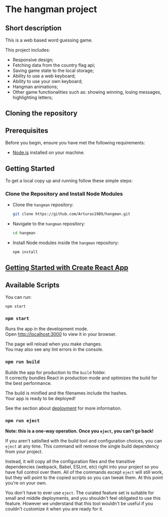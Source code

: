 # The hangman project

## Short description

This is a web based word guessing game.

This project includes:

- Responsive design;
- Fetching data from the country flag api;
- Saving game state to the local storage;
- Ability to use a web keyboard;
- Ability to use your own keyboard;
- Hangman animations;
- Other game functionalities such as: showing winning, losing messages, highlighting letters;

## Cloning the repository

## Prerequisites

Before you begin, ensure you have met the following requirements:

- [Node.js](https://nodejs.org/) installed on your machine.

## Getting Started

To get a local copy up and running follow these simple steps:

### Clone the Repository and Install Node Modules

- Clone the `hangman` repository:
    ```bash
    git clone https://github.com/Arturas1989/hangman.git
    ```

- Navigate to the `hangman` repository:
    ```bash
    cd hangman
    ```

- Install Node modules inside the `hangman` repository:
    ```bash
    npm install
    ```

## [Getting Started with Create React App](https://github.com/facebook/create-react-app)

## Available Scripts
You can run:

```
npm start
```
### `npm start`

Runs the app in the development mode.\
Open [http://localhost:3000](http://localhost:3000) to view it in your browser.

The page will reload when you make changes.\
You may also see any lint errors in the console.

### `npm run build`

Builds the app for production to the `build` folder.\
It correctly bundles React in production mode and optimizes the build for the best performance.

The build is minified and the filenames include the hashes.\
Your app is ready to be deployed!

See the section about [deployment](https://facebook.github.io/create-react-app/docs/deployment) for more information.

### `npm run eject`

**Note: this is a one-way operation. Once you `eject`, you can't go back!**

If you aren't satisfied with the build tool and configuration choices, you can `eject` at any time. This command will remove the single build dependency from your project.

Instead, it will copy all the configuration files and the transitive dependencies (webpack, Babel, ESLint, etc) right into your project so you have full control over them. All of the commands except `eject` will still work, but they will point to the copied scripts so you can tweak them. At this point you're on your own.

You don't have to ever use `eject`. The curated feature set is suitable for small and middle deployments, and you shouldn't feel obligated to use this feature. However we understand that this tool wouldn't be useful if you couldn't customize it when you are ready for it.